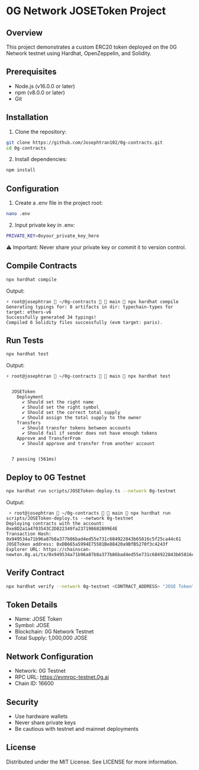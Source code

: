 # 0G Network JOSEToken Project

## Overview
This project demonstrates a custom ERC20 token deployed on the 0G Network testnet using Hardhat, OpenZeppelin, and Solidity.

## Prerequisites
- Node.js (v16.0.0 or later)
- npm (v8.0.0 or later)
- Git

## Installation

1. Clone the repository:
```bash
git clone https://github.com/Josephtran102/0g-contracts.git
cd 0g-contracts
```
2. Install dependencies:
```bash
npm install
```
## Configuration
1. Create a .env file in the project root:
```bash
nano .env
```
2. Input private key in .env:
```bash
PRIVATE_KEY=0xyour_private_key_here
```
⚠️ Important: Never share your private key or commit it to version control.

## Compile Contracts
```bash
npx hardhat compile
```
Output:
```
⚡ root@josephtran  ~/0g-contracts   main  npx hardhat compile
Generating typings for: 8 artifacts in dir: typechain-types for target: ethers-v6
Successfully generated 34 typings!
Compiled 6 Solidity files successfully (evm target: paris).
```
## Run Tests
```bash
npx hardhat test
```
Output:
```
⚡ root@josephtran  ~/0g-contracts   main  npx hardhat test


  JOSEToken
    Deployment
      ✔ Should set the right name
      ✔ Should set the right symbol
      ✔ Should set the correct total supply
      ✔ Should assign the total supply to the owner
    Transfers
      ✔ Should transfer tokens between accounts
      ✔ Should fail if sender does not have enough tokens
    Approve and TransferFrom
      ✔ Should approve and transfer from another account


  7 passing (561ms)
```

## Deploy to 0G Testnet
```bash
npx hardhat run scripts/JOSEToken-deploy.ts --network 0g-testnet
```
Output:
```
 ⚡ root@josephtran  ~/0g-contracts   main  npx hardhat run scripts/JOSEToken-deploy.ts --network 0g-testnet
Deploying contracts with the account: 0xe8D2a1a4703543C2D822349fa237198682B99E4E
Transaction Hash: 0x949534a71b96a87b8a377b86bad4ed55e731c684922843b65816c5f25ca44c61
JOSEToken address: 0xDB665a5994E75501Be88420a9BfB5270f3c4243f
Explorer URL: https://chainscan-newton.0g.ai/tx/0x949534a71b96a87b8a377b86bad4ed55e731c684922843b65816c5f25ca44c61
```
## Verify Contract
```bash
npx hardhat verify --network 0g-testnet <CONTRACT_ADDRESS> "JOSE Token" "JOSE" "1000000000000000000000000"
```
## Token Details

- Name: JOSE Token
- Symbol: JOSE
- Blockchain: 0G Network Testnet
- Total Supply: 1,000,000 JOSE

## Network Configuration

- Network: 0G Testnet
- RPC URL: https://evmrpc-testnet.0g.ai
- Chain ID: 16600

## Security

- Use hardware wallets
- Never share private keys
- Be cautious with testnet and mainnet deployments

## License
Distributed under the MIT License. See LICENSE for more information.
